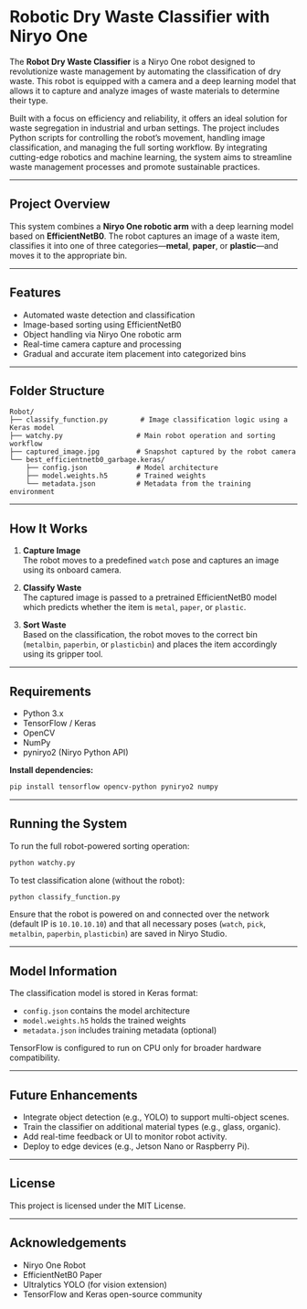 # Robotic Dry Waste Classifier with Niryo One

The **Robot Dry Waste Classifier** is a Niryo One robot designed to revolutionize waste management by automating the classification of dry waste. This robot is equipped with a camera and a deep learning model that allows it to capture and analyze images of waste materials to determine their type.

Built with a focus on efficiency and reliability, it offers an ideal solution for waste segregation in industrial and urban settings. The project includes Python scripts for controlling the robot’s movement, handling image classification, and managing the full sorting workflow. By integrating cutting-edge robotics and machine learning, the system aims to streamline waste management processes and promote sustainable practices.

---

## Project Overview

This system combines a **Niryo One robotic arm** with a deep learning model based on **EfficientNetB0**. The robot captures an image of a waste item, classifies it into one of three categories—**metal**, **paper**, or **plastic**—and moves it to the appropriate bin.

---

## Features

- Automated waste detection and classification  
- Image-based sorting using EfficientNetB0  
- Object handling via Niryo One robotic arm  
- Real-time camera capture and processing  
- Gradual and accurate item placement into categorized bins  

---

## Folder Structure

```plaintext
Robot/
├── classify_function.py        # Image classification logic using a Keras model
├── watchy.py                  # Main robot operation and sorting workflow
├── captured_image.jpg         # Snapshot captured by the robot camera
└── best_efficientnetb0_garbage.keras/
    ├── config.json            # Model architecture
    ├── model.weights.h5       # Trained weights
    └── metadata.json          # Metadata from the training environment
```

---

## How It Works

1. **Capture Image**  
   The robot moves to a predefined `watch` pose and captures an image using its onboard camera.

2. **Classify Waste**  
   The captured image is passed to a pretrained EfficientNetB0 model which predicts whether the item is `metal`, `paper`, or `plastic`.

3. **Sort Waste**  
   Based on the classification, the robot moves to the correct bin (`metalbin`, `paperbin`, or `plasticbin`) and places the item accordingly using its gripper tool.

---

## Requirements

- Python 3.x  
- TensorFlow / Keras  
- OpenCV  
- NumPy  
- pyniryo2 (Niryo Python API)

**Install dependencies:**

```bash
pip install tensorflow opencv-python pyniryo2 numpy
```

---

## Running the System

To run the full robot-powered sorting operation:

```bash
python watchy.py
```

To test classification alone (without the robot):

```bash
python classify_function.py
```

Ensure that the robot is powered on and connected over the network (default IP is `10.10.10.10`) and that all necessary poses (`watch`, `pick`, `metalbin`, `paperbin`, `plasticbin`) are saved in Niryo Studio.

---

## Model Information

The classification model is stored in Keras format:

- `config.json` contains the model architecture  
- `model.weights.h5` holds the trained weights  
- `metadata.json` includes training metadata (optional)

TensorFlow is configured to run on CPU only for broader hardware compatibility.

---

## Future Enhancements

- Integrate object detection (e.g., YOLO) to support multi-object scenes.  
- Train the classifier on additional material types (e.g., glass, organic).  
- Add real-time feedback or UI to monitor robot activity.  
- Deploy to edge devices (e.g., Jetson Nano or Raspberry Pi).

---

## License

This project is licensed under the MIT License.

---

## Acknowledgements

- Niryo One Robot  
- EfficientNetB0 Paper  
- Ultralytics YOLO (for vision extension)  
- TensorFlow and Keras open-source community
